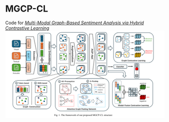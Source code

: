 # MGCP-CL
Code for *[Multi-Modal Graph-Based Sentiment Analysis via Hybrid Contrastive Learning](https://ieeexplore.ieee.org/abstract/document/10729439)*
![model](./pipeline-img/MGCP-CL.png)
